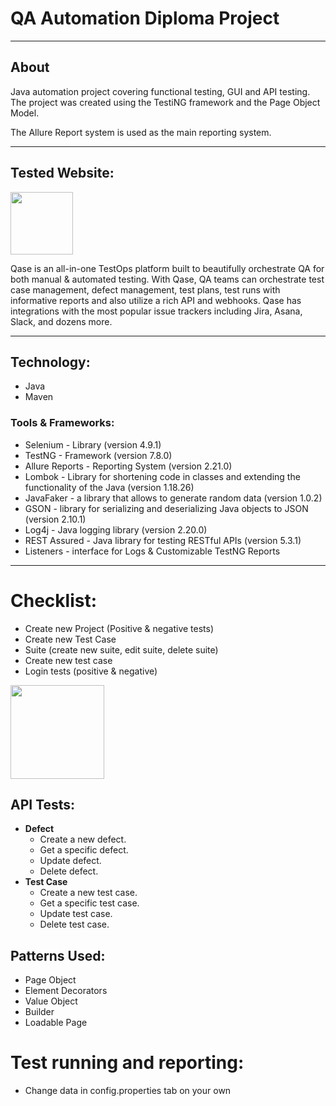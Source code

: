 # QA Automation Diploma Project

---

## About

Java automation project covering functional testing, GUI and API testing. The project was created using the TestiNG
framework and the Page Object Model.

The Allure Report system is used as the main reporting system.


---

## Tested Website:

<a href="https://qase.io/">
<img src="https://d36r73waboa44k.cloudfront.net/2023/01/qase-logo-blog.png"  height="100" /> </a>

Qase is an all-in-one TestOps platform built to beautifully orchestrate QA for both manual & automated testing. With
Qase, QA teams can orchestrate test case management, defect management, test plans, test runs with informative reports
and also utilize a rich API and webhooks. Qase has integrations with the most popular issue trackers including Jira,
Asana, Slack, and dozens more.


---

## Technology:

* Java
* Maven

### Tools & Frameworks:

* Selenium - Library (version 4.9.1)
* TestNG - Framework (version 7.8.0)
* Allure Reports - Reporting System (version 2.21.0)
* Lombok - Library for shortening code in classes and extending the functionality of the Java (version 1.18.26)
* JavaFaker - a library that allows to generate random data (version 1.0.2)
* GSON - library for serializing and deserializing Java objects to JSON (version 2.10.1)
* Log4j - Java logging library (version 2.20.0)
* REST Assured - Java library for testing RESTful APIs (version 5.3.1)
* Listeners - interface for Logs & Customizable TestNG Reports

---


# Checklist:  

* Create new Project (Positive & negative tests)
* Create new Test Case 
* Suite (create new suite, edit suite, delete suite)
* Create new test case
* Login tests (positive & negative)



<img src="https://cdn-ciomg.nitrocdn.com/kxYjrZQoCHvGnKpoYnynWDSfCjSEpzTV/assets/images/optimized/rev-6fc9549/wp-content/uploads/2020/10/api-300x300.png"  height="150" /> </a>




## API Tests:

* **Defect**                            
    * Create a new defect.
    * Get a specific defect.
    * Update defect.
    * Delete defect.
* **Test Case**
    * Create a new test case.
    * Get a specific test case.
    * Update test case.
    * Delete test case.

## Patterns Used: 

* Page Object
* Element Decorators 
* Value Object
* Builder 
* Loadable Page 

# Test running and reporting:
* Change data in config.properties tab on your own




    



    